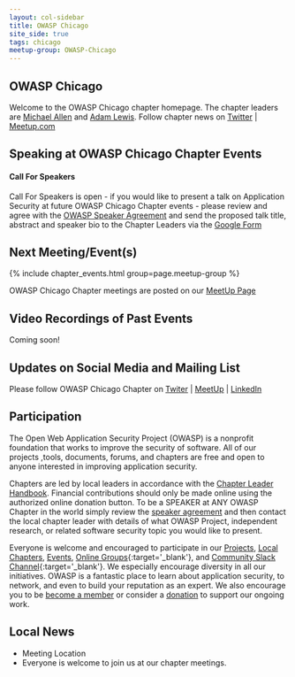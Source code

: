 ```yaml
---
layout: col-sidebar
title: OWASP Chicago
site_side: true
tags: chicago
meetup-group: OWASP-Chicago
---
```


## OWASP Chicago
Welcome to the OWASP Chicago chapter homepage. The chapter leaders are <a href="mailto:michael.allen@owasp.org">Michael Allen</a> and <a href="mailto:adam.lewis@owasp.org">Adam Lewis</a>. Follow chapter news on <a href="https://twitter.com/OWASPChicago">Twitter</a> | <a href="https://www.meetup.com/OWASP-Chicago-Chapter/">Meetup.com</a>

Speaking at OWASP Chicago Chapter Events
---------------------------------------

#### Call For Speakers

Call For Speakers is open - if you would like to present a talk on Application Security at future OWASP Chicago Chapter events - please review and agree with the [OWASP Speaker Agreement](https://owasp.org/www-policy/legal/speaker-agreement) and send the proposed talk title, abstract and speaker bio to the Chapter Leaders via the <a href="http://tinyurl.com/OWASPChicago">Google Form</a>

Next Meeting/Event(s)
---------------------
{% include chapter_events.html group=page.meetup-group %}

OWASP Chicago Chapter meetings are posted on our <a href="https://www.meetup.com/OWASP-Chicago-Chapter">MeetUp Page</a>

Video Recordings of Past Events
--------------------------------
Coming soon!

Updates on Social Media and Mailing List
---------------------
Please follow OWASP Chicago Chapter on <a href="https://twitter.com/OWASPChicago">Twiter</a> | <a href="https://www.meetup.com/OWASP-Chicago-Chapter/">MeetUp</a> | <a href="https://www.linkedin.com/groups/4049846">LinkedIn</a>




## Participation
The Open Web Application Security Project (OWASP) is a nonprofit foundation that works to improve the security of software. All of our projects ,tools, documents, forums, and chapters are free and open to anyone interested in improving application security. 

Chapters are led by local leaders in accordance with the [Chapter Leader Handbook](/www-policy/rules-of-procedure/chapter-handbook). Financial contributions should only be made online using the authorized online donation button. To be a SPEAKER at ANY OWASP Chapter in the world simply review the [speaker agreement](/www-policy/speaker-agreement) and then contact the local chapter leader with details of what OWASP Project, independent research, or related software security topic you would like to present.

Everyone is welcome and encouraged to participate in our [Projects](/projects), [Local Chapters](/chapters), [Events](/events), [Online Groups](https://groups.google.com/a/owasp.com/){:target='_blank'}, and [Community Slack Channel](https://owasp.slack.com/){:target='_blank'}. We especially encourage diversity in all our initiatives. OWASP is a fantastic place to learn about application security, to network, and even to build your reputation as an expert. We also encourage you to be [become a member](/membership) or consider a [donation](/donate) to support our ongoing work.

## Local News
- Meeting Location
- Everyone is welcome to join us at our chapter meetings.
